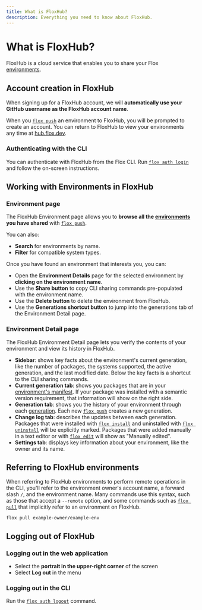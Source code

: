 ```yaml
---
title: What is FloxHub?
description: Everything you need to know about FloxHub.
---
```


# What is FloxHub?

FloxHub is a cloud service that enables you to share your Flox
[environments][environments_concept].

## Account creation in FloxHub

When signing up for a FloxHub account,
we will **automatically use your GitHub username as the FloxHub account name**.

When you [`flox push`][flox_push] an environment to FloxHub,
you will be prompted to create an account.
You can return to FloxHub to view your environments any time at
[hub.flox.dev](https://hub.flox.dev).

### Authenticating with the CLI

You can authenticate with FloxHub from the Flox CLI.
Run [`flox auth login`][flox_auth] and follow the on-screen instructions.

## Working with Environments in FloxHub

### Environment page

The FloxHub Environment page allows you to **browse all the
[environments][environments_concept] you have shared** with
[`flox push`][flox_push].

You can also:

* **Search** for environments by name.
* **Filter** for compatible system types.

Once you have found an environment that interests you,
you can:

* Open the **Environment Details** page for the selected environment by
**clicking on the environment name**.
* Use the **Share button** to copy CLI sharing commands pre-populated with the
environment name.
* Use the **Delete button** to delete the environment from FloxHub.
* Use the **Generations shortcut button** to jump into the generations tab of
the Environment Detail page.

### Environment Detail page

The FloxHub Environment Detail page lets you verify the contents of your
environment and view its history in FloxHub.

* **Sidebar**: shows key facts about the environment's current generation, like
the number of packages, the systems supported, the active generation, and the
last modified date.
Below the key facts is a shortcut to the CLI sharing commands.
* **Current generation tab**: shows you packages that are in your
[environment's manifest][manifest_concept].
If your package was installed with a semantic version requirement,
that information will show on the right side.
* **Generation tab**: shows you the history of your environment through each
[generation][generation_concept].
Each new [`flox push`][flox_push] creates a new generation.
* **Change log tab**: describes the updates between each generation.
Packages that were installed with [`flox install`][flox_install] and uninstalled
with [`flox uninstall`][flox_uninstall] will be explicitly marked.
Packages that were added manually in a text editor or with
[`flox edit`][flox_edit] will show as "Manually edited".
* **Settings tab**: displays key information about your environment, like the
owner and its name.

## Referring to FloxHub environments

When referring to FloxHub environments to perform remote operations in the CLI,
you'll refer to the environment owner's account name, a forward slash `/`,
and the environment name.
Many commands use this syntax,
such as those that accept a `--remote` option,
and some commands such as [`flox pull`][flox_pull] that implicitly refer to
an environment on FloxHub.

```{ .sh .copy }
flox pull example-owner/example-env
```

## Logging out of FloxHub

### Logging out in the web application

* Select the **portrait in the upper-right corner** of the screen
* Select **Log out** in the menu

### Logging out in the CLI

Run the [`flox auth logout`][flox_auth] command.

[flox_website]: https://flox.dev
[flox_push]: ../reference/command-reference/flox-push.md
[flox_pull]: ../reference/command-reference/flox-pull.md
[flox_activate]: ../reference/command-reference/flox-activate.md
[flox_auth]: ../reference/command-reference/flox-auth.md
[flox_edit]: ../reference/command-reference/flox-edit.md
[flox_install]: ../reference/command-reference/flox-install.md
[flox_uninstall]: ../reference/command-reference/flox-uninstall.md
[generation_concept]: ../concepts/generations.md
[manifest_concept]: ../concepts/environments.md#manifesttoml
[environments_concept]: ../concepts/environments.md
